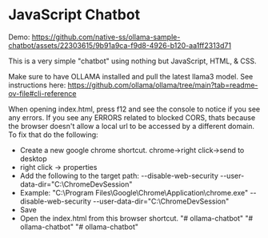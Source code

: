 # JavaScript Chatbot

Demo:
https://github.com/native-ss/ollama-sample-chatbot/assets/22303615/9b91a9ca-f9d8-4926-b120-aa1ff2313d71


This is a very simple "chatbot" using nothing but JavaScript, HTML, & CSS.

Make sure to have OLLAMA installed and pull the latest llama3 model. See instructions here:
https://github.com/ollama/ollama/tree/main?tab=readme-ov-file#cli-reference

When opening index.html, press f12 and see the console to notice if you see any errors.
If you see any ERRORS related to blocked CORS, thats because the browser doesn't allow a local url to be accessed by a different domain.
To fix that do the following:

- Create a new google chrome shortcut. chrome->right click->send to desktop
- right click -> properties
- Add the following to the target path: --disable-web-security --user-data-dir="C:\ChromeDevSession"
- Example:
  "C:\Program Files\Google\Chrome\Application\chrome.exe" --disable-web-security --user-data-dir="C:\ChromeDevSession"
- Save
- Open the index.html from this browser shortcut.
"# ollama-chatbot" 
"# ollama-chatbot" 
"# ollama-chatbot" 
